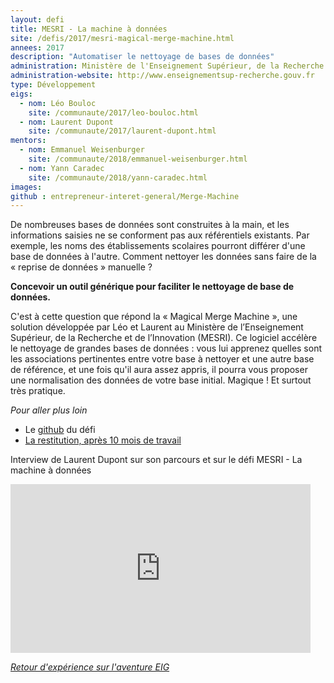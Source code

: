 ```yaml
---
layout: defi
title: MESRI - La machine à données
site: /defis/2017/mesri-magical-merge-machine.html
annees: 2017
description: "Automatiser le nettoyage de bases de données"
administration: Ministère de l'Enseignement Supérieur, de la Recherche et de l'Innovation
administration-website: http://www.enseignementsup-recherche.gouv.fr
type: Développement
eigs:
  - nom: Léo Bouloc
    site: /communaute/2017/leo-bouloc.html
  - nom: Laurent Dupont
    site: /communaute/2017/laurent-dupont.html
mentors: 
  - nom: Emmanuel Weisenburger
    site: /communaute/2018/emmanuel-weisenburger.html
  - nom: Yann Caradec
    site: /communaute/2018/yann-caradec.html
images:
github : entrepreneur-interet-general/Merge-Machine
---
```


De nombreuses bases de données sont construites à la main, et les
informations saisies ne se conforment pas aux référentiels existants.
Par exemple, les noms des établissements scolaires pourront différer
d'une base de données à l'autre.  Comment nettoyer les données sans
faire de la « reprise de données » manuelle ?

**Concevoir un outil générique pour faciliter le nettoyage de base de
données.**

C'est à cette question que répond la « Magical Merge Machine », une
solution développée par Léo et Laurent au Ministère de l’Enseignement
Supérieur, de la Recherche et de l’Innovation (MESRI).  Ce logiciel
accélère le nettoyage de grandes bases de données : vous lui apprenez
quelles sont les associations pertinentes entre votre base à nettoyer
et une autre base de référence, et une fois qu'il aura assez appris,
il pourra vous proposer une normalisation des données de votre base
initial.  Magique !  Et surtout très pratique.

_Pour aller plus loin_

* Le [github](https://github.com/entrepreneur-interet-general/Merge-Machine) du défi
* [La restitution, après 10 mois de travail](https://www.dailymotion.com/video/x6b9mnj?playlist=x54m4i)

Interview de Laurent Dupont sur son parcours et sur le défi MESRI - La machine à données
<iframe frameborder="0" width="480" height="270" src="https://www.dailymotion.com/embed/video/x5qmecy" allowfullscreen allow="autoplay"></iframe>

_[Retour d'expérience sur l'aventure EIG](https://www.dailymotion.com/video/x64z39w)_
